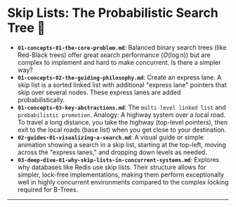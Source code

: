 # Skip Lists: The Probabilistic Search Tree 🎲


* **`01-concepts-01-the-core-problem.md`**: Balanced binary search trees (like Red-Black trees) offer great search performance ($O(\log n)$) but are complex to implement and hard to make concurrent. Is there a simpler way?
* **`01-concepts-02-the-guiding-philosophy.md`**: Create an express lane. A skip list is a sorted linked list with additional "express lane" pointers that skip over several nodes. These express lanes are added probabilistically.
* **`01-concepts-03-key-abstractions.md`**: The `multi-level linked list` and `probabilistic promotion`. Analogy: A highway system over a local road. To travel a long distance, you take the highway (top-level pointers), then exit to the local roads (base list) when you get close to your destination.
* **`02-guides-01-visualizing-a-search.md`**: A visual guide or simple animation showing a search in a skip list, starting at the top-left, moving across the "express lanes," and dropping down levels as needed.
* **`03-deep-dive-01-why-skip-lists-in-concurrent-systems.md`**: Explores why databases like Redis use skip lists. Their structure allows for simpler, lock-free implementations, making them perform exceptionally well in highly concurrent environments compared to the complex locking required for B-Trees.

---
